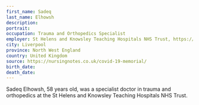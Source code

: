 ```yaml
---
first_name: Sadeq
last_name: Elhowsh
description: 
portrait: 
occupation: Trauma and Orthopedics Specialist
employer: St Helens and Knowsley Teaching Hospitals NHS Trust, https://www.itv.com/news/granada/2020-04-21/tributes-paid-to-dearly-loved-orthopedic-surgeon-who-died-of-covid-19
city: Liverpool
province: North West England
country: United Kingdom
source: https://nursingnotes.co.uk/covid-19-memorial/
birth_date: 
death_date: 
---
```


Sadeq Elhowsh, 58 years old, was a specialist doctor in trauma and orthopedics at the St Helens and Knowsley Teaching Hospitals NHS Trust.